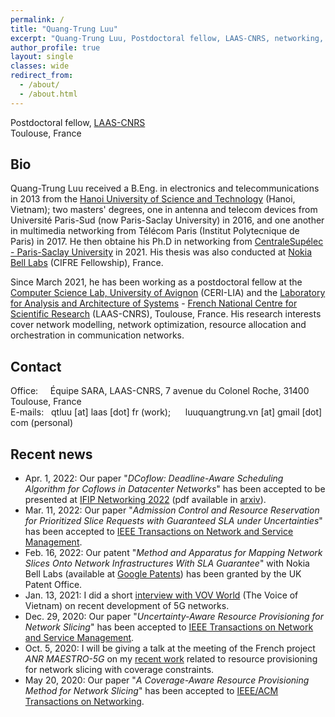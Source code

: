 ```yaml
---
permalink: /
title: "Quang-Trung Luu"
excerpt: "Quang-Trung Luu, Postdoctoral fellow, LAAS-CNRS, networking, communications"
author_profile: true
layout: single
classes: wide
redirect_from:
  - /about/
  - /about.html
---
```


Postdoctoral fellow, [LAAS-CNRS](https://www.laas.fr/public/)\
Toulouse, France


## Bio
Quang-Trung Luu received a B.Eng. in electronics and telecommunications in 2013 from the [Hanoi University of Science and Technology](https://hust.edu.vn/) (Hanoi, Vietnam); two masters' degrees, one in antenna and telecom devices from Université Paris-Sud (now Paris-Saclay University) in 2016, and one another in multimedia networking from Télécom Paris (Institut Polytecnique de Paris) in 2017. He then obtaine his Ph.D in networking from [CentraleSupélec - Paris-Saclay University](https://l2s.centralesupelec.fr/) in 2021. His thesis was also conducted at [Nokia Bell Labs](https://www.bell-labs.com/) (CIFRE Fellowship), France. 

Since March 2021, he has been working as a postdoctoral fellow at the [Computer Science Lab, University of Avignon](https://lia.univ-avignon.fr/) (CERI-LIA) and the [Laboratory for Analysis and Architecture of Systems](https://www.laas.fr/public/) - [French National Centre for Scientific Research](https://www.cnrs.fr/en) (LAAS-CNRS), Toulouse, France. His research interests cover network modelling, network optimization, resource allocation and orchestration in communication networks.

<!-- He is also the recipient of the *2022 Best PhD Dissertation Award on Distributed Systems and Networks*, awarded by the French Research Community on Networks and Distributed Systems ([GDR-RSD](https://gdr-rsd.cnrs.fr/), operated by CNRS), and ACM SigOps France ([ASF](http://www.sigops-france.fr/)). -->

## Contact
Office:
&nbsp;&nbsp;&nbsp; Équipe SARA, LAAS-CNRS, 7 avenue du Colonel Roche, 31400 Toulouse, France\
E-mails:
&nbsp;&nbsp;qtluu [at] laas [dot] fr (work);
&nbsp;&nbsp;&nbsp;&nbsp; luuquangtrung.vn [at] gmail [dot] com (personal) 

## Recent news
* Apr. 1, 2022: Our paper "*DCoflow: Deadline-Aware Scheduling Algorithm for Coflows in Datacenter Networks*" has been accepted to be presented at [IFIP Networking 2022](https://networking.ifip.org/2022/) (pdf available in [arxiv](https://arxiv.org/abs/2205.01229)).
* Mar. 11, 2022: Our paper "*Admission Control and Resource Reservation for Prioritized Slice Requests with Guaranteed SLA under Uncertainties*" has been accepted to [IEEE Transactions on Network and Service Management](https://ieeexplore.ieee.org/abstract/document/9737314).
* Feb. 16, 2022: Our patent "<em>Method and Apparatus for Mapping Network Slices Onto Network Infrastructures With SLA Guarantee</em>" with Nokia Bell Labs (available at [Google Patents](https://patents.google.com/patent/US20210392040A1/en)) has been granted by the UK Patent Office.
* Jan. 13, 2021: I did a short [interview with VOV World](https://vovworld.vn/vi-VN/nguoi-viet-muon-phuong/mang-di-dong-5g-co-hoi-phat-trien-cong-nghiep-vien-thong-tai-viet-nam-938761.vov) (The Voice of Vietnam) on recent development of 5G networks.
* Dec. 29, 2020: Our paper "*Uncertainty-Aware Resource Provisioning for Network Slicing*" has been accepted to [IEEE Transactions on Network and Service Management](https://ieeexplore.ieee.org/document/9351563").
* Oct. 5, 2020: I will be giving a talk at the meeting of the French project <em>ANR MAESTRO-5G</em> on my <a href="https://ieeexplore.ieee.org/document/9187556/">recent work</a> related to resource provisioning for network slicing with coverage constraints. 
* May 20, 2020: Our paper "*A Coverage-Aware Resource Provisioning Method for Network Slicing*" has been accepted to [IEEE/ACM Transactions on Networking](https://ieeexplore.ieee.org/document/9187556/).



<!-- <div class="grid__wrapper">
{% for post in site.categories.news-post limit:12 %}  
    {% include archive-single.html type="grid" %}
{% endfor %}
</div> -->

